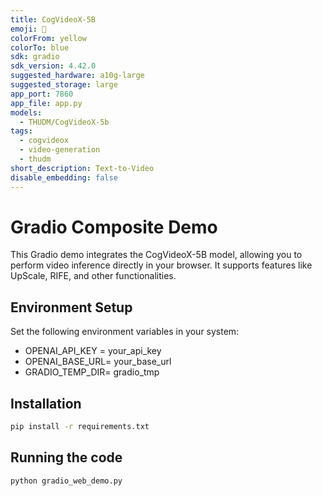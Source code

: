 ```yaml
---
title: CogVideoX-5B
emoji: 🎥
colorFrom: yellow
colorTo: blue
sdk: gradio
sdk_version: 4.42.0
suggested_hardware: a10g-large
suggested_storage: large
app_port: 7860
app_file: app.py
models:
  - THUDM/CogVideoX-5b
tags:
  - cogvideox
  - video-generation
  - thudm
short_description: Text-to-Video
disable_embedding: false
---
```


# Gradio Composite Demo

This Gradio demo integrates the CogVideoX-5B model, allowing you to perform video inference directly in your browser. It
supports features like UpScale, RIFE, and other functionalities.

## Environment Setup

Set the following environment variables in your system:

+ OPENAI_API_KEY = your_api_key
+ OPENAI_BASE_URL= your_base_url
+ GRADIO_TEMP_DIR= gradio_tmp

## Installation

```bash
pip install -r requirements.txt 
```

## Running the code

```bash
python gradio_web_demo.py
```